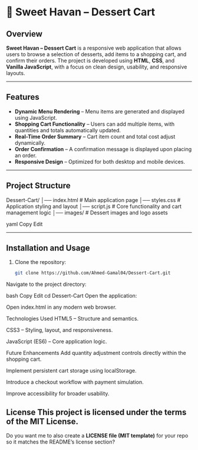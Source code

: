 # 🍨 Sweet Havan – Dessert Cart  

## Overview  
**Sweet Havan – Dessert Cart** is a responsive web application that allows users to browse a selection of desserts, add items to a shopping cart, and confirm their orders. The project is developed using **HTML**, **CSS**, and **Vanilla JavaScript**, with a focus on clean design, usability, and responsive layouts.  

---

## Features  
- **Dynamic Menu Rendering** – Menu items are generated and displayed using JavaScript.  
- **Shopping Cart Functionality** – Users can add multiple items, with quantities and totals automatically updated.  
- **Real-Time Order Summary** – Cart item count and total cost adjust dynamically.  
- **Order Confirmation** – A confirmation message is displayed upon placing an order.  
- **Responsive Design** – Optimized for both desktop and mobile devices.  

---

## Project Structure  
Dessert-Cart/
│── index.html # Main application page
│── styles.css # Application styling and layout
│── script.js # Core functionality and cart management logic
│── images/ # Dessert images and logo assets

yaml
Copy
Edit

---

## Installation and Usage  

1. Clone the repository:  
   ```bash
   git clone https://github.com/Ahmed-Gamal04/Dessert-Cart.git
Navigate to the project directory:

bash
Copy
Edit
cd Dessert-Cart
Open the application:

Open index.html in any modern web browser.

Technologies Used
HTML5 – Structure and semantics.

CSS3 – Styling, layout, and responsiveness.

JavaScript (ES6) – Core application logic.

Future Enhancements
Add quantity adjustment controls directly within the shopping cart.

Implement persistent cart storage using localStorage.

Introduce a checkout workflow with payment simulation.

Improve accessibility for broader usability.

License
This project is licensed under the terms of the MIT License.
---

Do you want me to also create a **LICENSE file (MIT template)** for your repo so it matches the README’s license section?
